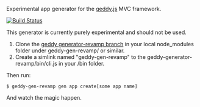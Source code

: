 Experimental app generator for the [geddy.js](http://geddyjs.org) MVC framework.

[![Build Status](https://travis-ci.org/geddy/geddy-gen-app.png?branch=master)](https://travis-ci.org/geddy/geddy-gen-app)

This generator is currently purely experimental and should not be used.

1. Clone the [geddy generator-revamp branch](https://github.com/geddy/geddy/tree/generator-revamp) in your local node_modules folder under geddy-gen-revamp/ or similar.
2. Create a simlink named "geddy-gen-revamp" to the geddy-generator-revamp/bin/cli.js in your /bin folder.

Then run:

    $ geddy-gen-revamp gen app create[some app name]

And watch the magic happen.